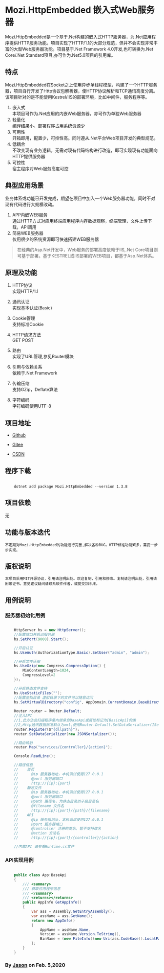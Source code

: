 ﻿# Mozi.HttpEmbedded 嵌入式Web服务器

Mozi.HttpEmbedded是一个基于.Net构建的嵌入式HTTP服务器，为.Net应用程序提供HTTP服务功能。项目实现了HTTP/1.1的大部分规范，但并不会实现非常丰富的大型Web服务器功能。项目基于.Net Framework 4.0开发,也可转换为.Net Core/.Net Standard项目,亦可作为.Net5.0项目的引用库。

## 特点

Mozi.HttpEmbedded在Socket之上使用异步单线程模型，构建了一个HTTP服务器，项目自行开发了Http协议包解析器，使HTTP协议解析和TCP通讯高度分离。该项目针对的是不能使用Kestrel/IIS的部署环境，比如中间件，服务程序等。

1. 嵌入式  
	本项目可作为.Net应用的内嵌Web服务器，亦可作为单独Web服务器
2. 轻量化  
	编译结果小，部署程序占用系统资源少
3. 可用性  
	开箱即用，配置少，可控性高。同时遵从.Net平台Web项目开发的典型规范。
4. 低耦合  
	不改变现有业务逻辑，无需对现有代码结构进行改造，即可实现现有功能面向HTTP提供服务器
5. 可控性  
	宿主程序对Web服务高度可控


## 典型应用场景

业务体系或功能已开发完成，期望在项目中加入一个Web服务器功能，同时不对现有代码进行大规模改动。

1. APP内嵌WEB服务  
	通过HTTP方式对应用终端应用程序内存数据观察，终端管理，文件上传下载，API调用
2. 简易WEB服务器  
	仅用很少的系统资源即可快速搭建WEB服务器

> 在经典的Asp.Net开发中，Web服务的部署高度依赖于IIS,.Net Core项目则可基于部署。基于KESTREL或IIS部署的WEB项目，都基于Asp.Net体系。

## 原理及功能

1. HTTP协议  
	实现HTTP/1.1

2. 通讯认证  
	实现基本认证(Basic)

3. Cookie管理  
	支持标准Cookie

4. HTTP请求方法  
	GET POST

5. 路由  
	实现了URL管理,参见Router模块

6. 引用与依赖关系  
	依赖于.Net Framework

7. 传输压缩  
	支持GZip，Deflate算法

8. 字符编码  
	字符编码使用UTF-8 

## 项目地址

- [Github][github]

- [Gitee][gitee]

- [CSDN][codechina]

## 程序下载

~~~shell

	dotnet add package Mozi.HttpEmbedded --version 1.3.8

~~~

## 项目依赖  

无

## 功能与版本迭代

	不定期对Mozi.HttpEmbedded的功能进行完善,解决各种BUG。HTTP标准功能繁多，需要一步步实现。

## 版权说明
	本项目采用MIT开源协议，引用请注明出处。欢迎复制，引用和修改。复制请注明出处，引用请附带证书。意见建议疑问请联系软件作者，或提交ISSUE。

## 用例说明

### 服务器初始化用例

~~~csharp

    HttpServer hs = new HttpServer();
    //配置端口并启动服务器
    hs.SetPort(9000).Start();

    //开启认证
    hs.UseAuth(AuthorizationType.Basic).SetUser("admin", "admin");

    //开启文件压缩
    hs.UseGzip(new Compress.CompressOption() { 
        MinContentLength=1024,
        CompressLevel=2
    });

    //开启静态文件支持
    hs.UseStaticFiles("");
	//配置虚拟目录 虚拟目录下的文件可以随意访问
	hs.SetVirtualDirectory("config", AppDomain.CurrentDomain.BaseDirectory + @"Config\");
	
	Router router = Router.Default;
	//注入API
    //1,此方法会扫描程序集内继承自BaseApi或属性标记为[BasicApi]的类
    //2,Http通讯数据标准默认为xml,使用Router.Default.SetDataSerializer(ISerializer ser)更改序列化类型
    router.Register($"{dllpath}");
	router.SetDataSerializer(new JSONSerializer());

    //路由映射
    router.Map("services/{controller}/{action}");

    Console.ReadLine();

	//路径信息
    //    首页
    //      @ip 服务器地址，本机调试使用127.0.0.1
    //      @port 服务器端口 
    //      http://{ip}:{port}
    //    静态文件
    //      @ip 服务器地址，本机调试使用127.0.0.1
    //      @port 服务器端口 
    //      @path 路径名，为静态目录的子级目录名
    //      @filename 文件名
    //      http://{ip}:{port}/{path}/{filename} 
    //    API
    //      @ip 服务器地址，本机调试使用127.0.0.1
    //      @port 服务器端口 
    //      @controller 注册的类名，暂不支持改名
    //      @action 方法名
    //      http://{ip}:{port}/{controller}/{action}

    //内置API 请参看Runtime.cs文件

~~~
### API实现用例

~~~csharp
    
    public class App:BaseApi
    {
        /// <summary>
        /// 获取应用程序信息
        /// </summary>
        /// <returns></returns>
        public AppInfo GetAppInfo()
        {
            var ass = Assembly.GetEntryAssembly();
            var assName = ass.GetName();
            return new AppInfo()
            {
                AppName = assName.Name,
                Version = assName.Version.ToString(),
                BinName = (new FileInfo((new Uri(ass.CodeBase)).LocalPath)).Name
            };
        }
    }

~~~
### By [Jason][1] on Feb. 5,2020

[1]:mailto:brotherqian@163.com
[gitee]:https://gitee.com/myui_admin/mozi.git
[github]:https://github.com/MoziCoder/Mozi.Network.git
[codechina]:https://codechina.csdn.net/mozi/mozi.httpembedded.git
